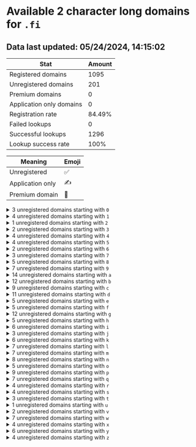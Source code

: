 # Available 2 character long domains for `.fi`

## Data last updated: 05/24/2024, 14:15:02

|Stat|Amount|
|--|--|
|Registered domains|1095|
|Unregistered domains|201|
|Premium domains|0|
|Application only domains|0|
|Registration rate|84.49%|
|Failed lookups|0|
|Successful lookups|1296|
|Lookup success rate|100%|


|Meaning|Emoji|
|--|--|
|Unregistered|:white_check_mark:|
|Application only|:writing_hand:|
|Premium domain|:gem:|

<details>
<summary>3 unregistered domains starting with <bold><code>0</code></bold></summary>

|Type|Domain|
|--|--|
|:white_check_mark:|`04.fi`|
|:white_check_mark:|`05.fi`|
|:white_check_mark:|`07.fi`|
</details>
<details>
<summary>4 unregistered domains starting with <bold><code>1</code></bold></summary>

|Type|Domain|
|--|--|
|:white_check_mark:|`18.fi`|
|:white_check_mark:|`19.fi`|
|:white_check_mark:|`1g.fi`|
|:white_check_mark:|`1u.fi`|
</details>
<details>
<summary>1 unregistered domains starting with <bold><code>2</code></bold></summary>

|Type|Domain|
|--|--|
|:white_check_mark:|`24.fi`|
</details>
<details>
<summary>2 unregistered domains starting with <bold><code>3</code></bold></summary>

|Type|Domain|
|--|--|
|:white_check_mark:|`32.fi`|
|:white_check_mark:|`3r.fi`|
</details>
<details>
<summary>4 unregistered domains starting with <bold><code>4</code></bold></summary>

|Type|Domain|
|--|--|
|:white_check_mark:|`4h.fi`|
|:white_check_mark:|`4i.fi`|
|:white_check_mark:|`4v.fi`|
|:white_check_mark:|`4y.fi`|
</details>
<details>
<summary>4 unregistered domains starting with <bold><code>5</code></bold></summary>

|Type|Domain|
|--|--|
|:white_check_mark:|`52.fi`|
|:white_check_mark:|`59.fi`|
|:white_check_mark:|`5o.fi`|
|:white_check_mark:|`5u.fi`|
</details>
<details>
<summary>2 unregistered domains starting with <bold><code>6</code></bold></summary>

|Type|Domain|
|--|--|
|:white_check_mark:|`62.fi`|
|:white_check_mark:|`6a.fi`|
</details>
<details>
<summary>3 unregistered domains starting with <bold><code>7</code></bold></summary>

|Type|Domain|
|--|--|
|:white_check_mark:|`70.fi`|
|:white_check_mark:|`7d.fi`|
|:white_check_mark:|`7g.fi`|
</details>
<details>
<summary>5 unregistered domains starting with <bold><code>8</code></bold></summary>

|Type|Domain|
|--|--|
|:white_check_mark:|`88.fi`|
|:white_check_mark:|`8c.fi`|
|:white_check_mark:|`8o.fi`|
|:white_check_mark:|`8p.fi`|
|:white_check_mark:|`8z.fi`|
</details>
<details>
<summary>7 unregistered domains starting with <bold><code>9</code></bold></summary>

|Type|Domain|
|--|--|
|:white_check_mark:|`90.fi`|
|:white_check_mark:|`96.fi`|
|:white_check_mark:|`9d.fi`|
|:white_check_mark:|`9j.fi`|
|:white_check_mark:|`9l.fi`|
|:white_check_mark:|`9s.fi`|
|:white_check_mark:|`9w.fi`|
</details>
<details>
<summary>14 unregistered domains starting with <bold><code>a</code></bold></summary>

|Type|Domain|
|--|--|
|:white_check_mark:|`a0.fi`|
|:white_check_mark:|`a1.fi`|
|:white_check_mark:|`a4.fi`|
|:white_check_mark:|`a6.fi`|
|:white_check_mark:|`ab.fi`|
|:white_check_mark:|`ac.fi`|
|:white_check_mark:|`ae.fi`|
|:white_check_mark:|`af.fi`|
|:white_check_mark:|`ak.fi`|
|:white_check_mark:|`am.fi`|
|:white_check_mark:|`ar.fi`|
|:white_check_mark:|`at.fi`|
|:white_check_mark:|`au.fi`|
|:white_check_mark:|`av.fi`|
</details>
<details>
<summary>12 unregistered domains starting with <bold><code>b</code></bold></summary>

|Type|Domain|
|--|--|
|:white_check_mark:|`b0.fi`|
|:white_check_mark:|`bb.fi`|
|:white_check_mark:|`be.fi`|
|:white_check_mark:|`bh.fi`|
|:white_check_mark:|`bi.fi`|
|:white_check_mark:|`bl.fi`|
|:white_check_mark:|`bm.fi`|
|:white_check_mark:|`bn.fi`|
|:white_check_mark:|`bp.fi`|
|:white_check_mark:|`bs.fi`|
|:white_check_mark:|`bt.fi`|
|:white_check_mark:|`bz.fi`|
</details>
<details>
<summary>9 unregistered domains starting with <bold><code>c</code></bold></summary>

|Type|Domain|
|--|--|
|:white_check_mark:|`c5.fi`|
|:white_check_mark:|`c6.fi`|
|:white_check_mark:|`cf.fi`|
|:white_check_mark:|`ch.fi`|
|:white_check_mark:|`ci.fi`|
|:white_check_mark:|`cl.fi`|
|:white_check_mark:|`co.fi`|
|:white_check_mark:|`cr.fi`|
|:white_check_mark:|`cw.fi`|
</details>
<details>
<summary>11 unregistered domains starting with <bold><code>d</code></bold></summary>

|Type|Domain|
|--|--|
|:white_check_mark:|`d3.fi`|
|:white_check_mark:|`d6.fi`|
|:white_check_mark:|`da.fi`|
|:white_check_mark:|`dd.fi`|
|:white_check_mark:|`df.fi`|
|:white_check_mark:|`dh.fi`|
|:white_check_mark:|`dj.fi`|
|:white_check_mark:|`dp.fi`|
|:white_check_mark:|`ds.fi`|
|:white_check_mark:|`dt.fi`|
|:white_check_mark:|`dy.fi`|
</details>
<details>
<summary>5 unregistered domains starting with <bold><code>e</code></bold></summary>

|Type|Domain|
|--|--|
|:white_check_mark:|`eg.fi`|
|:white_check_mark:|`em.fi`|
|:white_check_mark:|`es.fi`|
|:white_check_mark:|`et.fi`|
|:white_check_mark:|`ew.fi`|
</details>
<details>
<summary>5 unregistered domains starting with <bold><code>f</code></bold></summary>

|Type|Domain|
|--|--|
|:white_check_mark:|`f5.fi`|
|:white_check_mark:|`ff.fi`|
|:white_check_mark:|`fg.fi`|
|:white_check_mark:|`fn.fi`|
|:white_check_mark:|`fo.fi`|
</details>
<details>
<summary>12 unregistered domains starting with <bold><code>g</code></bold></summary>

|Type|Domain|
|--|--|
|:white_check_mark:|`g4.fi`|
|:white_check_mark:|`g7.fi`|
|:white_check_mark:|`gg.fi`|
|:white_check_mark:|`gh.fi`|
|:white_check_mark:|`gi.fi`|
|:white_check_mark:|`gj.fi`|
|:white_check_mark:|`gm.fi`|
|:white_check_mark:|`gn.fi`|
|:white_check_mark:|`go.fi`|
|:white_check_mark:|`gt.fi`|
|:white_check_mark:|`gv.fi`|
|:white_check_mark:|`gw.fi`|
</details>
<details>
<summary>5 unregistered domains starting with <bold><code>h</code></bold></summary>

|Type|Domain|
|--|--|
|:white_check_mark:|`h5.fi`|
|:white_check_mark:|`h9.fi`|
|:white_check_mark:|`hd.fi`|
|:white_check_mark:|`hm.fi`|
|:white_check_mark:|`hw.fi`|
</details>
<details>
<summary>6 unregistered domains starting with <bold><code>i</code></bold></summary>

|Type|Domain|
|--|--|
|:white_check_mark:|`i4.fi`|
|:white_check_mark:|`ic.fi`|
|:white_check_mark:|`id.fi`|
|:white_check_mark:|`it.fi`|
|:white_check_mark:|`iv.fi`|
|:white_check_mark:|`iw.fi`|
</details>
<details>
<summary>3 unregistered domains starting with <bold><code>j</code></bold></summary>

|Type|Domain|
|--|--|
|:white_check_mark:|`j6.fi`|
|:white_check_mark:|`jh.fi`|
|:white_check_mark:|`jp.fi`|
</details>
<details>
<summary>6 unregistered domains starting with <bold><code>k</code></bold></summary>

|Type|Domain|
|--|--|
|:white_check_mark:|`k3.fi`|
|:white_check_mark:|`k4.fi`|
|:white_check_mark:|`k8.fi`|
|:white_check_mark:|`kp.fi`|
|:white_check_mark:|`kq.fi`|
|:white_check_mark:|`ku.fi`|
</details>
<details>
<summary>7 unregistered domains starting with <bold><code>l</code></bold></summary>

|Type|Domain|
|--|--|
|:white_check_mark:|`l3.fi`|
|:white_check_mark:|`l4.fi`|
|:white_check_mark:|`la.fi`|
|:white_check_mark:|`lc.fi`|
|:white_check_mark:|`ld.fi`|
|:white_check_mark:|`lp.fi`|
|:white_check_mark:|`lq.fi`|
</details>
<details>
<summary>7 unregistered domains starting with <bold><code>m</code></bold></summary>

|Type|Domain|
|--|--|
|:white_check_mark:|`m6.fi`|
|:white_check_mark:|`m9.fi`|
|:white_check_mark:|`mc.fi`|
|:white_check_mark:|`mi.fi`|
|:white_check_mark:|`mm.fi`|
|:white_check_mark:|`mp.fi`|
|:white_check_mark:|`mq.fi`|
</details>
<details>
<summary>8 unregistered domains starting with <bold><code>n</code></bold></summary>

|Type|Domain|
|--|--|
|:white_check_mark:|`n8.fi`|
|:white_check_mark:|`nc.fi`|
|:white_check_mark:|`nn.fi`|
|:white_check_mark:|`no.fi`|
|:white_check_mark:|`np.fi`|
|:white_check_mark:|`nq.fi`|
|:white_check_mark:|`nt.fi`|
|:white_check_mark:|`nz.fi`|
</details>
<details>
<summary>5 unregistered domains starting with <bold><code>o</code></bold></summary>

|Type|Domain|
|--|--|
|:white_check_mark:|`o8.fi`|
|:white_check_mark:|`oj.fi`|
|:white_check_mark:|`ol.fi`|
|:white_check_mark:|`ov.fi`|
|:white_check_mark:|`ow.fi`|
</details>
<details>
<summary>9 unregistered domains starting with <bold><code>p</code></bold></summary>

|Type|Domain|
|--|--|
|:white_check_mark:|`p2.fi`|
|:white_check_mark:|`p5.fi`|
|:white_check_mark:|`p8.fi`|
|:white_check_mark:|`p9.fi`|
|:white_check_mark:|`pi.fi`|
|:white_check_mark:|`po.fi`|
|:white_check_mark:|`pv.fi`|
|:white_check_mark:|`pw.fi`|
|:white_check_mark:|`pz.fi`|
</details>
<details>
<summary>7 unregistered domains starting with <bold><code>q</code></bold></summary>

|Type|Domain|
|--|--|
|:white_check_mark:|`q4.fi`|
|:white_check_mark:|`q6.fi`|
|:white_check_mark:|`qa.fi`|
|:white_check_mark:|`qe.fi`|
|:white_check_mark:|`qj.fi`|
|:white_check_mark:|`ql.fi`|
|:white_check_mark:|`qs.fi`|
</details>
<details>
<summary>4 unregistered domains starting with <bold><code>r</code></bold></summary>

|Type|Domain|
|--|--|
|:white_check_mark:|`rb.fi`|
|:white_check_mark:|`re.fi`|
|:white_check_mark:|`rp.fi`|
|:white_check_mark:|`rq.fi`|
</details>
<details>
<summary>4 unregistered domains starting with <bold><code>s</code></bold></summary>

|Type|Domain|
|--|--|
|:white_check_mark:|`s7.fi`|
|:white_check_mark:|`sf.fi`|
|:white_check_mark:|`sj.fi`|
|:white_check_mark:|`sy.fi`|
</details>
<details>
<summary>3 unregistered domains starting with <bold><code>t</code></bold></summary>

|Type|Domain|
|--|--|
|:white_check_mark:|`tp.fi`|
|:white_check_mark:|`tu.fi`|
|:white_check_mark:|`ty.fi`|
</details>
<details>
<summary>1 unregistered domains starting with <bold><code>u</code></bold></summary>

|Type|Domain|
|--|--|
|:white_check_mark:|`uc.fi`|
</details>
<details>
<summary>2 unregistered domains starting with <bold><code>v</code></bold></summary>

|Type|Domain|
|--|--|
|:white_check_mark:|`v8.fi`|
|:white_check_mark:|`vh.fi`|
</details>
<details>
<summary>7 unregistered domains starting with <bold><code>w</code></bold></summary>

|Type|Domain|
|--|--|
|:white_check_mark:|`w0.fi`|
|:white_check_mark:|`w6.fi`|
|:white_check_mark:|`wa.fi`|
|:white_check_mark:|`wd.fi`|
|:white_check_mark:|`wk.fi`|
|:white_check_mark:|`ww.fi`|
|:white_check_mark:|`wz.fi`|
</details>
<details>
<summary>4 unregistered domains starting with <bold><code>x</code></bold></summary>

|Type|Domain|
|--|--|
|:white_check_mark:|`x1.fi`|
|:white_check_mark:|`x9.fi`|
|:white_check_mark:|`xy.fi`|
|:white_check_mark:|`xz.fi`|
</details>
<details>
<summary>6 unregistered domains starting with <bold><code>y</code></bold></summary>

|Type|Domain|
|--|--|
|:white_check_mark:|`y9.fi`|
|:white_check_mark:|`yf.fi`|
|:white_check_mark:|`yj.fi`|
|:white_check_mark:|`yr.fi`|
|:white_check_mark:|`yy.fi`|
|:white_check_mark:|`yz.fi`|
</details>
<details>
<summary>4 unregistered domains starting with <bold><code>z</code></bold></summary>

|Type|Domain|
|--|--|
|:white_check_mark:|`z3.fi`|
|:white_check_mark:|`z4.fi`|
|:white_check_mark:|`zb.fi`|
|:white_check_mark:|`zt.fi`|
</details>